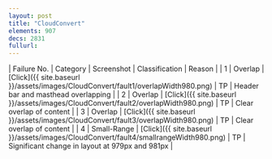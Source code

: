 ```yaml
---
layout: post
title: "CloudConvert"
elements: 907
decs: 2831
fullurl: 
---
```

| Failure No. | Category | Screenshot | Classification | Reason | 
| 1 | Overlap | [Click]({{ site.baseurl }}/assets/images/CloudConvert/fault1/overlapWidth980.png) | TP | Header bar and masthead overlapping |
| 2 | Overlap | [Click]({{ site.baseurl }}/assets/images/CloudConvert/fault2/overlapWidth980.png) | TP | Clear overlap of content |
| 3 | Overlap | [Click]({{ site.baseurl }}/assets/images/CloudConvert/fault3/overlapWidth980.png) | TP | Clear overlap of content |
| 4 | Small-Range | [Click]({{ site.baseurl }}/assets/images/CloudConvert/fault4/smallrangeWidth980.png) | TP | Significant change in layout at 979px and 981px |
